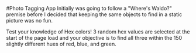 #Photo Tagging App
Initially was going to follow a "Where's Waldo?" premise before I decided that keeping the same objects to find in a static picture was no fun.

Test your knowledge of Hex colors! 3 random hex values are selected at the start of the page load and your objective is to find all three within the 150 slightly different hues of red, blue, and green.
